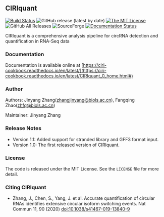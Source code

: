 ## CIRIquant

[![Build Status](https://travis-ci.com/bioinfo-biols/CIRIquant.svg?branch=master)](https://travis-ci.com/bioinfo-biols/CIRIquant)
![GitHub release (latest by date)](https://img.shields.io/github/v/release/bioinfo-biols/CIRIquant)
[![The MIT License](https://img.shields.io/badge/license-MIT-orange.svg)](https://github.com/bioinfo-biols/CIRIquant/blob/master/LICENSE)
![GitHub All Releases](https://img.shields.io/github/downloads/bioinfo-biols/CIRIquant/total)
![SourceForge](https://img.shields.io/sourceforge/dm/ciri/CIRIquant)
[![Documentation Status](https://readthedocs.org/projects/ciri-cookbook/badge/?version=latest)](https://ciri-cookbook.readthedocs.io/en/latest/?badge=latest)

CIRIquant is a comprehensive analysis pipeline for circRNA detection and quantification in RNA-Seq data

### Documentation

Documentation is available online at [https://ciri-cookbook.readthedocs.io/en/latest/](https://ciri-cookbook.readthedocs.io/en/latest/CIRIquant_0_home.html#)

### Author

Authors: Jinyang Zhang(zhangjinyang@biols.ac.cn), Fangqing Zhao(zhfq@biols.ac.cn)

Maintainer: Jinyang Zhang

### Release Notes

- Version 1.1: Added support for stranded library and GFF3 format input.
- Version 1.0: The first released version of CIRIquant.

### License

The code is released under the MIT License. See the `LICENSE` file for more detail.

### Citing CIRIquant

- Zhang, J., Chen, S., Yang, J. et al. Accurate quantification of circular RNAs identifies extensive circular isoform switching events. Nat Commun 11, 90 (2020) [doi:10.1038/s41467-019-13840-9](https://doi.org/10.1038/s41467-019-13840-9)
